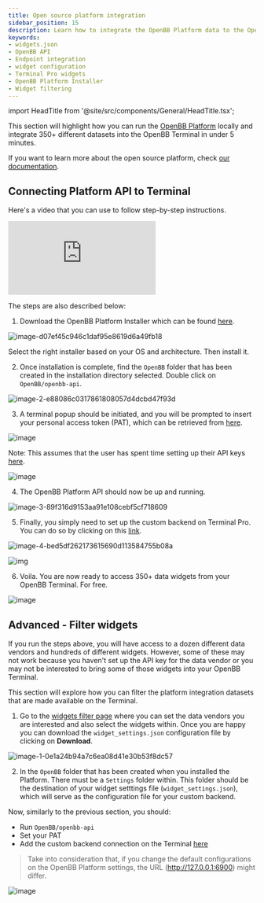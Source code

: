 ```yaml
---
title: Open source platform integration
sidebar_position: 15
description: Learn how to integrate the OpenBB Platform data to the OpenBB Terminal
keywords:
- widgets.json
- OpenBB API
- Endpoint integration
- widget configuration
- Terminal Pro widgets
- OpenBB Platform Installer
- Widget filtering
---
```


import HeadTitle from '@site/src/components/General/HeadTitle.tsx';

<HeadTitle title="Open source platform integration | OpenBB Terminal Pro Docs" />

This section will highlight how you can run the [OpenBB Platform](https://github.com/OpenBB-finance/OpenBB) locally and integrate 350+ different datasets into the OpenBB Terminal in under 5 minutes.

If you want to learn more about the open source platform, check [our documentation](https://docs.openbb.co/platform).

## Connecting Platform API to Terminal

Here's a video that you can use to follow step-by-step instructions.

<div style={{position: 'relative', paddingBottom: '56.25%', height: '0', overflow: 'hidden', maxWidth: '100%'}}>
    <iframe 
    style={{position: 'absolute', top: '0', left: '0', width: '100%', height: '100%', display: 'block', margin: '0 auto'}} 
    src="https://www.youtube.com/embed/DFz1WQJbT6c?si=_K3amHb8p4fkTKaj" 
    title="YouTube video player" 
    frameborder="0" 
    allow="accelerometer; autoplay; clipboard-write; encrypted-media; gyroscope; picture-in-picture; web-share" 
    referrerpolicy="strict-origin-when-cross-origin" 
    allowfullscreen></iframe>
</div>

The steps are also described below:

1. Download the OpenBB Platform Installer which can be found [here](https://my.openbb.co/app/platform/downloads).

![image-d07ef45c946c1daf95e8619d6a49fb18](https://github.com/user-attachments/assets/f161c50a-93a4-45db-a504-9c9c45f59082)

Select the right installer based on your OS and architecture. Then install it.

2. Once installation is complete, find the `OpenBB` folder that has been created in the installation directory selected. Double click on `OpenBB/openbb-api`.

![image-2-e88086c0317861808057d4dcbd47f93d](https://github.com/user-attachments/assets/baba4613-8253-431c-bce2-f9764533de41)

3. A terminal popup should be initiated, and you will be prompted to insert your personal access token (PAT), which can be retrieved from [here](https://my.openbb.co/app/platform/pat).

![image](https://github.com/user-attachments/assets/43ac8f94-a0ce-4c38-9589-94d03322cfd7)

Note: This assumes that the user has spent time setting up their API keys [here](https://my.openbb.co/app/platform/credentials).

![image](https://github.com/user-attachments/assets/f3e565c7-d343-421a-bfee-6be7acb79042)

4. The OpenBB Platform API should now be up and running.

![image-3-89f316d9153aa91e108cebf5cf718609](https://github.com/user-attachments/assets/5015a675-7953-4807-98d2-94cdc041fd64)

5. Finally, you simply need to set up the custom backend on Terminal Pro. You can do so by clicking on this [link](http://pro.openbb.co/app/data-connectors?tab=my-data&modal=data-connectors&dcTab=backend&name=OpenBB%20Platform&url=http://localhost:6900).

![image-4-bed5df262173615690d113584755b08a](https://github.com/user-attachments/assets/c3ee50ff-114c-4718-8471-ef8070356692)

![img](https://github.com/user-attachments/assets/770e6d6c-6cd7-4073-a874-af0850f404cc)

6. Voila. You are now ready to access 350+ data widgets from your OpenBB Terminal. For free.

![image](https://github.com/user-attachments/assets/a48eb08c-6536-43c6-a055-0e46082c14c8)

## Advanced - Filter widgets

If you run the steps above, you will have access to a dozen different data vendors and hundreds of different widgets. However, some of these may not work because you haven't set up the API key for the data vendor or you may not be interested to bring some of those widgets into your OpenBB Terminal.

This section will explore how you can filter the platform integration datasets that are made available on the Terminal.

1. Go to the [widgets filter page](https://my.openbb.co/platform/widgets) where you can set the data vendors you are interested and also select the widgets within. Once you are happy you can download the `widget_settings.json` configuration file by clicking on **Download**.

![image-1-0e1a24b94a7c6ea08d41e30b53f8dc57](https://github.com/user-attachments/assets/c978c28d-e53a-4f83-9488-dcb524572b86)

2. In the `OpenBB` folder that has been created when you installed the Platform. There must be a `Settings` folder within. This folder should be the destination of your widget setttings file (`widget_settings.json`), which will serve as the configuration file for your custom backend.

Now, similarly to the previous section, you should:
- Run `OpenBB/openbb-api`
- Set your PAT
- Add the custom backend connection on the Terminal [here](http://pro.openbb.co/app/data-connectors?tab=my-data&modal=data-connectors&dcTab=backend&name=OpenBB%20Platform&url=http://localhost:6900)

> Take into consideration that, if you change the default configurations on the OpenBB Platform settings, the URL (http://127.0.0.1:6900) might differ.

![image](https://github.com/user-attachments/assets/692e8da3-57fb-4cff-b566-adf8d5539530)
